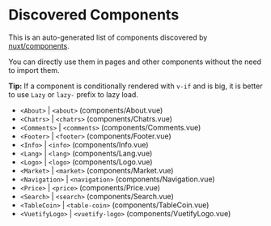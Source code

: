 # Discovered Components

This is an auto-generated list of components discovered by [nuxt/components](https://github.com/nuxt/components).

You can directly use them in pages and other components without the need to import them.

**Tip:** If a component is conditionally rendered with `v-if` and is big, it is better to use `Lazy` or `lazy-` prefix to lazy load.

- `<About>` | `<about>` (components/About.vue)
- `<Chatrs>` | `<chatrs>` (components/Chatrs.vue)
- `<Comments>` | `<comments>` (components/Comments.vue)
- `<Footer>` | `<footer>` (components/Footer.vue)
- `<Info>` | `<info>` (components/Info.vue)
- `<Lang>` | `<lang>` (components/Lang.vue)
- `<Logo>` | `<logo>` (components/Logo.vue)
- `<Market>` | `<market>` (components/Market.vue)
- `<Navigation>` | `<navigation>` (components/Navigation.vue)
- `<Price>` | `<price>` (components/Price.vue)
- `<Search>` | `<search>` (components/Search.vue)
- `<TableCoin>` | `<table-coin>` (components/TableCoin.vue)
- `<VuetifyLogo>` | `<vuetify-logo>` (components/VuetifyLogo.vue)
